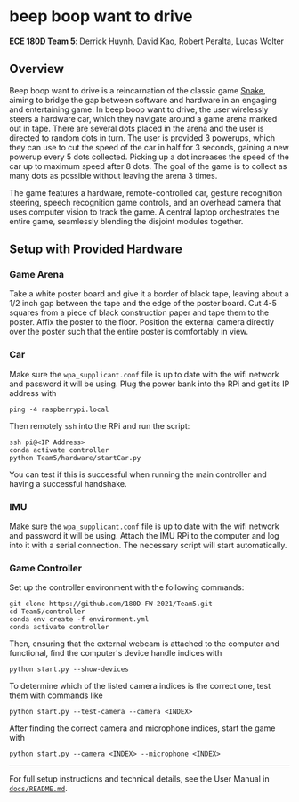 # beep boop want to drive
**ECE 180D Team 5**: Derrick Huynh, David Kao, Robert Peralta, Lucas Wolter

## Overview
Beep boop want to drive is a reincarnation of the classic game
[Snake](https://en.wikipedia.org/wiki/Snake_(video_game_genre)), aiming to
bridge the gap between software and hardware in an engaging and entertaining
game. In beep boop want to drive, the user wirelessly steers a hardware car,
which they navigate around a game arena marked out in tape. There are several
dots placed in the arena and the user is directed to random dots in turn. The
user is provided 3 powerups, which they can use to cut the speed of the car in
half for 3 seconds, gaining a new powerup every 5 dots collected. Picking up a
dot increases the speed of the car up to maximum speed after 8 dots. The goal of
the game is to collect as many dots as possible without leaving the arena 3
times.

The game features a hardware, remote-controlled car, gesture recognition
steering, speech recognition game controls, and an overhead camera that uses
computer vision to track the game. A central laptop orchestrates the entire
game, seamlessly blending the disjoint modules together.

## Setup with Provided Hardware

### Game Arena

Take a white poster board and give it a border of black tape, leaving about a
1/2 inch gap between the tape and the edge of the poster board. Cut 4-5 squares
from a piece of black construction paper and tape them to the poster. Affix the
poster to the floor. Position the external camera directly over the poster such
that the entire poster is comfortably in view.

### Car

Make sure the `wpa_supplicant.conf` file is up to date with the wifi network and
password it will be using. Plug the power bank into the RPi and get its IP
address with

```
ping -4 raspberrypi.local
```

Then remotely `ssh` into the RPi and run the script:

```
ssh pi@<IP Address>
conda activate controller
python Team5/hardware/startCar.py
```
You can test if this is successful when running the main controller and having a successful handshake.

### IMU

Make sure the `wpa_supplicant.conf` file is up to date with the wifi network and
password it will be using. Attach the IMU RPi to the computer and log into it
with a serial connection. The necessary script will start automatically.

### Game Controller

Set up the controller environment with the following commands:

```
git clone https://github.com/180D-FW-2021/Team5.git
cd Team5/controller
conda env create -f environment.yml
conda activate controller
```
Then, ensuring that the external webcam is attached to the computer and
functional, find the computer's device handle indices with

```
python start.py --show-devices
```

To determine which of the listed camera indices is the correct one, test them
with commands like

```
python start.py --test-camera --camera <INDEX>
```

After finding the correct camera and microphone indices, start the game with

```
python start.py --camera <INDEX> --microphone <INDEX>
```

---
For full setup instructions and technical details, see the User Manual in
[`docs/README.md`](./docs/README.md).
